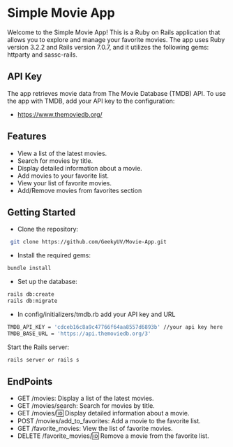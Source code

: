 
# Simple Movie App
Welcome to the Simple Movie App! This is a Ruby on Rails application that allows you to explore and manage your favorite movies. The app uses Ruby version 3.2.2 and Rails version 7.0.7, and it utilizes the following gems: httparty and sassc-rails.

## API Key
The app retrieves movie data from The Movie Database (TMDB) API. To use the app with TMDB, add your API key to the configuration:
- https://www.themoviedb.org/


## Features
- View a list of the latest movies.
- Search for movies by title.
- Display detailed information about a movie.
- Add movies to your favorite list.
- View your list of favorite movies.
- Add/Remove movies from favorites section

## Getting Started
- Clone the repository:
```bash
 git clone https://github.com/GeekyUV/Movie-App.git
 ```
 - Install the required gems:
 ```bash
bundle install
 ```
 - Set up the database:
  ```bash
rails db:create
rails db:migrate
 ```
 - In config/initializers/tmdb.rb add your API key and URL
  ```bash
TMDB_API_KEY = 'cdceb16c8a9c47766f64aa8557d6893b' //your api key here
TMDB_BASE_URL = 'https://api.themoviedb.org/3'

 ```
Start the Rails server:
  ```bash
rails server or rails s

 ```

 ## EndPoints 
- GET /movies: Display a list of the latest movies.
- GET /movies/search: Search for movies by title.
- GET /movies/:id: Display detailed information about a movie.
- POST /movies/add_to_favorites: Add a movie to the favorite list.
- GET /favorite_movies: View the list of favorite movies.
- DELETE /favorite_movies/:id: Remove a movie from the favorite list.
 ```

 






